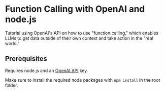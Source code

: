 # Function Calling with OpenAI and node.js

Tutorial using OpenAI's API on how to use "function calling," which enables LLMs 
to get data outside of their own context and take action in the "real world."

## Prerequisites

Requires node.js and an [OpenAI API](https://platform.openai.com/) key.

Make sure to install the required node packages with `npm install` in the root folder.

